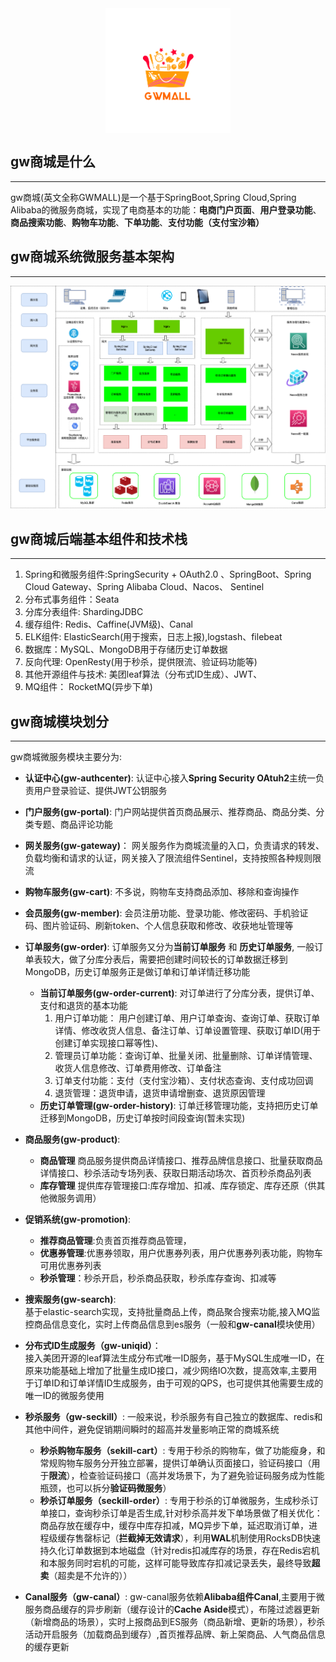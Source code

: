 <div  id="imgdiv">
<img src="./doc/reference/img/gwlogo.png" alt="图片名称" align="center" />
</div>
<style>
    #imgdiv {
        height:200px;
        width:100%;
        top: -60px;
        display: flex;
        justify-content:center;
        align-items:center;
    }
    #imgdiv img {
        width: 200px;
        height: 200px;
        display:inline-block;
    }
</style>

## gw商城是什么
---
gw商城(英文全称GWMALL)是一个基于SpringBoot,Spring Cloud,Spring Alibaba的微服务商城，实现了电商基本的功能：**电商门户页面**、**用户登录功能**、**商品搜索功能**、**购物车功能**、**下单功能**、**支付功能（支付宝沙箱）**

## gw商城系统微服务基本架构
---

  ![架构图](./doc/reference/img/gwmall-logo.png)

## gw商城后端基本组件和技术栈
---
1. Spring和微服务组件:SpringSecurity + OAuth2.0 、SpringBoot、Spring Cloud Gateway、Spring Alibaba Cloud、Nacos、 Sentinel
2. 分布式事务组件：Seata
3. 分库分表组件: ShardingJDBC
4. 缓存组件: Redis、Caffine(JVM级)、Canal
5. ELK组件: ElasticSearch(用于搜索，日志上报),logstash、filebeat
6. 数据库：MySQL、MongoDB用于存储历史订单数据
7. 反向代理: OpenResty(用于秒杀，提供限流、验证码功能等)
8. 其他开源组件与技术: 美团leaf算法（分布式ID生成）、JWT、
9. MQ组件： RocketMQ(异步下单)
## gw商城模块划分
---
gw商城微服务模块主要分为:
* **认证中心(gw-authcenter)**: 认证中心接入**Spring Security OAtuh2**主统一负责用户登录验证、提供JWT公钥服务
* **门户服务(gw-portal)**: 门户网站提供首页商品展示、推荐商品、商品分类、分类专题、商品评论功能
* **网关服务(gw-gateway)**： 网关服务作为商城流量的入口，负责请求的转发、负载均衡和请求的认证，网关接入了限流组件Sentinel，支持按照各种规则限流
* **购物车服务(gw-cart)**: 不多说，购物车支持商品添加、移除和查询操作
* **会员服务(gw-member)**: 会员注册功能、登录功能、修改密码、手机验证码、图片验证码、刷新token、个人信息获取和修改、收获地址管理等
* **订单服务(gw-order)**: 订单服务又分为**当前订单服务** 和 **历史订单服务**, 一般订单表较大，做了分库分表后，需要把创建时间较长的订单数据迁移到MongoDB，历史订单服务正是做订单和订单详情迁移功能
    * **当前订单服务(gw-order-current)**: 对订单进行了分库分表，提供订单、支付和退货的基本功能
        1. 用户订单功能： 用户创建订单、用户订单查询、查询订单、获取订单详情、修改收货人信息、备注订单、订单设置管理、获取订单ID(用于创建订单实现接口幂等性)、
        2. 管理员订单功能：查询订单、批量关闭、批量删除、订单详情管理、收货人信息修改、订单费用修改、订单备注
        2. 订单支付功能：支付（支付宝沙箱）、支付状态查询、支付成功回调
        3. 退货管理：退货申请，退货申请增删查、退货原因管理
    * **历史订单管理(gw-order-history)**: 订单迁移管理功能，支持把历史订单迁移到MongoDB，历史订单按时间段查询(暂未实现)
* **商品服务(gw-product)**: 
    * **商品管理** 商品服务提供商品详情接口、推荐品牌信息接口、批量获取商品详情接口、秒杀活动专场列表、获取日期活动场次、首页秒杀商品列表
    * **库存管理** 提供库存管理接口:库存增加、扣减、库存锁定、库存还原（供其他微服务调用）

* **促销系统(gw-promotion)**:
    * **推荐商品管理**:负责首页推荐商品管理，
    * **优惠券管理**:优惠券领取，用户优惠券列表，用户优惠券列表功能，购物车可用优惠券列表
    * **秒杀管理**：秒杀开启，秒杀商品获取，秒杀库存查询、扣减等
* **搜索服务(gw-search)**: <br>
     基于elastic-search实现，支持批量商品上传，商品聚合搜索功能,接入MQ监控商品信息变化，实时上传商品信息到es服务（一般和**gw-canal**模块使用）
* **分布式ID生成服务（gw-uniqid）**：<br>
    接入美团开源的leaf算法生成分布式唯一ID服务，基于MySQL生成唯一ID，在原来功能基础上增加了批量生成ID接口，减少网络IO次数，提高效率,主要用于订单ID和订单详情ID生成服务，由于可观的QPS，也可提供其他需要生成的唯一ID的微服务使用

* **秒杀服务（gw-seckill）**: 一般来说，秒杀服务有自己独立的数据库、redis和其他中间件，避免促销期间瞬时的超高并发量影响正常的商城系统
    * **秒杀购物车服务（sekill-cart）**: 专用于秒杀的购物车，做了功能瘦身，和常规购物车服务分开独立部署，提供订单确认页面接口，验证码接口（用于**限流**），检查验证码接口（高并发场景下，为了避免验证码服务成为性能瓶颈，也可以拆分**验证码微服务**）
    * **秒杀订单服务（seckill-order）**: 专用于秒杀的订单微服务，生成秒杀订单接口，查询秒杀订单是否生成,针对秒杀高并发下单场景做了相关优化：商品存放在缓存中，缓存中库存扣减，MQ异步下单，延迟取消订单，进程级缓存售罄标记（**拦截掉无效请求**），利用**WAL**机制使用RocksDB快速持久化订单数据到本地磁盘（针对redis扣减库存的场景，存在Redis宕机和本服务同时宕机的可能，这样可能导致库存扣减记录丢失，最终导致**超卖**（超卖是不允许的））
* **Canal服务（gw-canal）**: gw-canal服务依赖**Alibaba组件Canal**,主要用于微服务商品缓存的异步刷新（缓存设计的**Cache Aside**模式），布隆过滤器更新（新增商品的场景），实时上报商品到ES服务（商品新增、更新的场景），秒杀活动开启服务（加载商品到缓存）,首页推荐品牌、新上架商品、人气商品信息的缓存更新